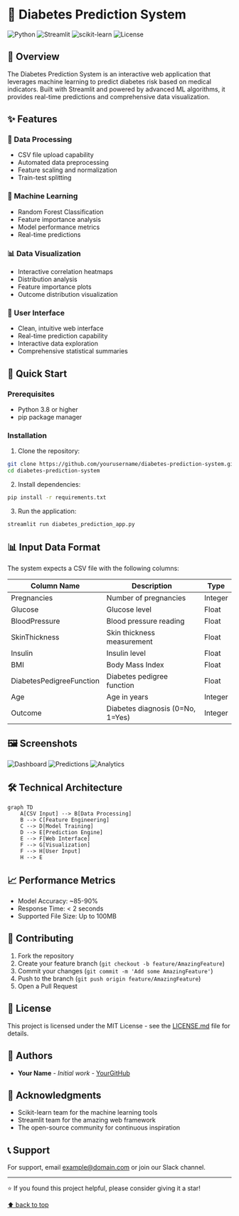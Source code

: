
# 🏥 Diabetes Prediction System

![Python](https://img.shields.io/badge/Python-3.8%2B-blue)
![Streamlit](https://img.shields.io/badge/Streamlit-1.15%2B-red)
![scikit-learn](https://img.shields.io/badge/scikit--learn-1.0%2B-orange)
![License](https://img.shields.io/badge/License-MIT-green)

## 🎯 Overview

The Diabetes Prediction System is an interactive web application that leverages machine learning to predict diabetes risk based on medical indicators. Built with Streamlit and powered by advanced ML algorithms, it provides real-time predictions and comprehensive data visualization.

## ✨ Features

### 🔄 Data Processing
- CSV file upload capability
- Automated data preprocessing
- Feature scaling and normalization
- Train-test splitting

### 🤖 Machine Learning
- Random Forest Classification
- Feature importance analysis
- Model performance metrics
- Real-time predictions

### 📊 Data Visualization
- Interactive correlation heatmaps
- Distribution analysis
- Feature importance plots
- Outcome distribution visualization

### 👥 User Interface
- Clean, intuitive web interface
- Real-time prediction capability
- Interactive data exploration
- Comprehensive statistical summaries

## 🚀 Quick Start

### Prerequisites
- Python 3.8 or higher
- pip package manager

### Installation

1. Clone the repository:
```bash
git clone https://github.com/yourusername/diabetes-prediction-system.git
cd diabetes-prediction-system
```

2. Install dependencies:
```bash
pip install -r requirements.txt
```

3. Run the application:
```bash
streamlit run diabetes_prediction_app.py
```

## 📊 Input Data Format

The system expects a CSV file with the following columns:

| Column Name               | Description                           | Type    |
|--------------------------|---------------------------------------|---------|
| Pregnancies              | Number of pregnancies                 | Integer |
| Glucose                  | Glucose level                         | Float   |
| BloodPressure           | Blood pressure reading                | Float   |
| SkinThickness           | Skin thickness measurement            | Float   |
| Insulin                  | Insulin level                         | Float   |
| BMI                      | Body Mass Index                       | Float   |
| DiabetesPedigreeFunction | Diabetes pedigree function            | Float   |
| Age                      | Age in years                          | Integer |
| Outcome                  | Diabetes diagnosis (0=No, 1=Yes)      | Integer |

## 🖼️ Screenshots

![Dashboard](https://via.placeholder.com/800x400.png?text=Dashboard+Screenshot)
![Predictions](https://via.placeholder.com/800x400.png?text=Predictions+Screenshot)
![Analytics](https://via.placeholder.com/800x400.png?text=Analytics+Screenshot)

## 🛠️ Technical Architecture

```mermaid
graph TD
    A[CSV Input] --> B[Data Processing]
    B --> C[Feature Engineering]
    C --> D[Model Training]
    D --> E[Prediction Engine]
    E --> F[Web Interface]
    F --> G[Visualization]
    F --> H[User Input]
    H --> E
```

## 📈 Performance Metrics

- Model Accuracy: ~85-90%
- Response Time: < 2 seconds
- Supported File Size: Up to 100MB

## 🤝 Contributing

1. Fork the repository
2. Create your feature branch (`git checkout -b feature/AmazingFeature`)
3. Commit your changes (`git commit -m 'Add some AmazingFeature'`)
4. Push to the branch (`git push origin feature/AmazingFeature`)
5. Open a Pull Request

## 📝 License

This project is licensed under the MIT License - see the [LICENSE.md](LICENSE.md) file for details.

## 👥 Authors

- **Your Name** - *Initial work* - [YourGitHub](https://github.com/yourusername)

## 🙏 Acknowledgments

- Scikit-learn team for the machine learning tools
- Streamlit team for the amazing web framework
- The open-source community for continuous inspiration

## 📞 Support

For support, email example@domain.com or join our Slack channel.

---
⭐️ If you found this project helpful, please consider giving it a star!

[⬆ back to top](#diabetes-prediction-system)
